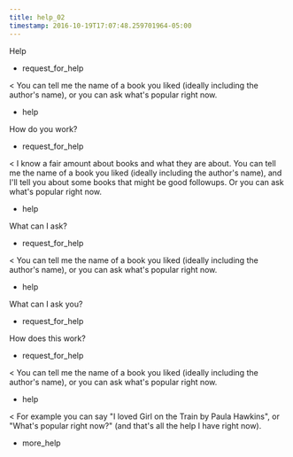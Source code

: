 ```yaml
---
title: help_02
timestamp: 2016-10-19T17:07:48.259701964-05:00
---
```


Help
* request_for_help

< You can tell me the name of a book you liked (ideally including the author's name), or you can ask what's popular right now.
* help

How do you work?
* request_for_help

< I know a fair amount about books and what they are about. You can tell me the name of a book you liked (ideally including the author's name), and I'll tell you about some books that might
be good followups. Or you can ask what's popular right now.
* help

What can I ask?
* request_for_help

< You can tell me the name of a book you liked (ideally including the author's name), or you can ask what's popular right now.
* help

What can I ask you?
* request_for_help

How does this work?
* request_for_help

< You can tell me the name of a book you liked (ideally including the author's name), or you can ask what's popular right now.
* help

< For example you can say "I loved Girl on the Train by Paula Hawkins", or "What's popular right now?" (and that's all the help I have right now). 
* more_help
